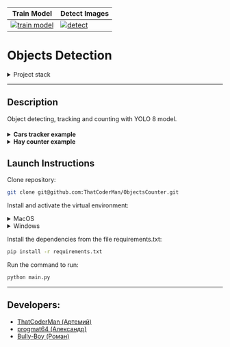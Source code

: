 | Train Model                                                                                                                                                                       | Detect Images                                                                                                                                                                          |
|-----------------------------------------------------------------------------------------------------------------------------------------------------------------------------------|----------------------------------------------------------------------------------------------------------------------------------------------------------------------------------------|
| [![train model](https://colab.research.google.com/assets/colab-badge.svg)](https://colab.research.google.com/github/ThatCoderMan/ObjectsCounter/blob/main/notebooks/yolov8.ipynb) | [![detect](https://colab.research.google.com/assets/colab-badge.svg)](https://colab.research.google.com/github/ThatCoderMan/ObjectsCounter/blob/main/notebooks/HaystackDetector.ipynb) |

# Objects Detection

<details>
<summary>Project stack</summary>

 - Python 3.11
 - Ultralytics
 - Roboflow
 - opencv
 - argparse

</details>

---

## Description

Object detecting, tracking and counting with YOLO 8 model.
<h4>
<details>
<summary>Cars tracker example </summary>

![track cars.gif](docs%2Ftrack%20car.gif)
</details>

<details>
<summary>Hay counter example</summary>

![hay counter.gif](docs%2Fhay%20counter.gif)
</details>


## Launch Instructions

Clone repository:

```bash
git clone git@github.com:ThatCoderMan/ObjectsCounter.git
```

Install and activate the virtual environment:

<details>
<summary>MacOS</summary>

```bash
source venv/bin/activate
```
</details>
<details>
<summary>Windows</summary>

```bash
python -m venv venv
source venv/Scripts/activate
```
</details>

Install the dependencies from the file requirements.txt:

```bash
pip install -r requirements.txt
```

Run the command to run:

```bash
python main.py
```

---

## Developers:

- [ThatCoderMan (Артемий)](https://github.com/ThatCoderMan)
- [progmat64 (Александр)](https://github.com/progmat64)
- [Bully-Boy (Роман)](https://github.com/Bully-Boy)